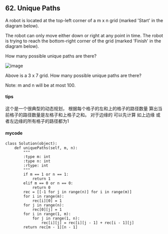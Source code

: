 ## 62. Unique Paths

A robot is located at the top-left corner of a m x n grid (marked 'Start' in the diagram below).

The robot can only move either down or right at any point in time. The robot is trying to reach the bottom-right corner of the grid (marked 'Finish' in the diagram below).

How many possible unique paths are there?

![image](https://leetcode.com/static/images/problemset/robot_maze.png)

Above is a 3 x 7 grid. How many possible unique paths are there?

Note: m and n will be at most 100.

#### tips
这个是一个很典型的动态规划， 根据每个格子的左和上的格子的路径数量 算出当前格子的路径数量是左格子和上格子之和。
对于边缘的 可以先计算 如上边缘 或者左边缘的所有格子的路径都为1

#### mycode

```
class Solution(object):
    def uniquePaths(self, m, n):
        """
        :type m: int
        :type n: int
        :rtype: int
        """
        if m == 1 or n == 1:
            return 1
        elif m == 0 or n == 0:
            return 0
        rec = [[-1 for j in range(n)] for i in range(m)]
        for i in range(m):
            rec[i][0] = 1
        for j in range(n):
            rec[0][j] = 1
        for i in range(1, m):
            for j in range(1, n):
                rec[i][j] = rec[i][j - 1] + rec[i - 1][j]
        return rec[m - 1][n - 1]
```
